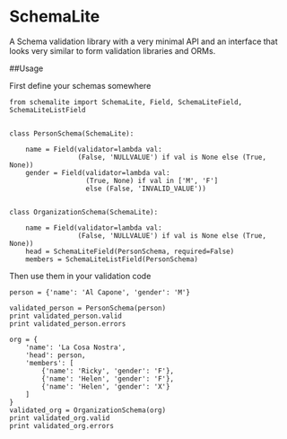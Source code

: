 # SchemaLite

A Schema validation library with a very minimal API and an interface that looks very similar to form validation libraries and ORMs.

##Usage

First define your schemas somewhere

	from schemalite import SchemaLite, Field, SchemaLiteField, SchemaLiteListField


	class PersonSchema(SchemaLite):

	    name = Field(validator=lambda val:
	                 (False, 'NULLVALUE') if val is None else (True, None))
	    gender = Field(validator=lambda val:
	                   (True, None) if val in ['M', 'F']
	                   else (False, 'INVALID_VALUE'))


	class OrganizationSchema(SchemaLite):

	    name = Field(validator=lambda val:
	                 (False, 'NULLVALUE') if val is None else (True, None))
	    head = SchemaLiteField(PersonSchema, required=False)
	    members = SchemaLiteListField(PersonSchema)


Then use them in your validation code

    person = {'name': 'Al Capone', 'gender': 'M'}

    validated_person = PersonSchema(person)
    print validated_person.valid
    print validated_person.errors

    org = {
        'name': 'La Cosa Nostra',
        'head': person,
        'members': [
            {'name': 'Ricky', 'gender': 'F'},
            {'name': 'Helen', 'gender': 'F'},
            {'name': 'Helen', 'gender': 'X'}
        ]
    }
    validated_org = OrganizationSchema(org)
    print validated_org.valid
    print validated_org.errors

